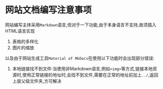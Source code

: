 # 网站文档编写注意事项

网站编写主体采用`Markdown`语言,但对于一下功能,由于本身语言不支持,故须插入HTML语言实现

1. 表格的多样化
2. 图片的缩放

以及由于网站生成工具`Material of MkDocs`在使用以下功能时会出现部分错误:

1. 本地链接找不到文件:当使用非Markdown语言,例如`<img>`等方式,链接本地资源时,使用正常链接的地址时,会找不到文件,需要在正常的地址前加上`../`,返回上层父级文件夹,方可解决